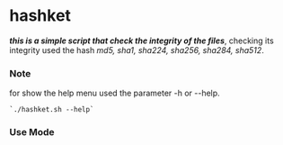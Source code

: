# hashket

***this is a simple script that check the integrity of the files***, checking its integrity used
the hash *md5, sha1, sha224, sha256, sha284, sha512*.

### Note

for show the help menu used the parameter -h or --help.

	`./hashket.sh --help`

### Use Mode
